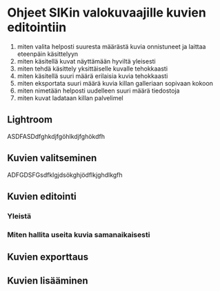 # Ohjeet SIKin valokuvaajille kuvien editointiin

1) miten valita helposti suuresta määrästä kuvia onnistuneet ja laittaa eteenpäin käsittelyyn
2) miten käsitellä kuvat näyttämään hyviltä yleisesti
3) miten tehdä käsittely yksittäiselle kuvalle tehokkaasti
4) miten käsitellä suuri määrä erilaisia kuvia tehokkaasti
5) miten eksportata suuri määrä kuvia killan galleriaan sopivaan kokoon
6) miten nimetään helposti uudelleen suuri määrä tiedostoja
7) miten kuvat ladataan killan palvelimel

## Lightroom

ASDFASDdfghkdjfgöhlkdjfghökdfh

## Kuvien valitseminen

ADFGDSFGsdfklgjdsökghjödflkjghdlkgfh

## Kuvien editointi

### Yleistä

### Miten hallita useita kuvia samanaikaisesti

## Kuvien exporttaus

## Kuvien lisääminen
